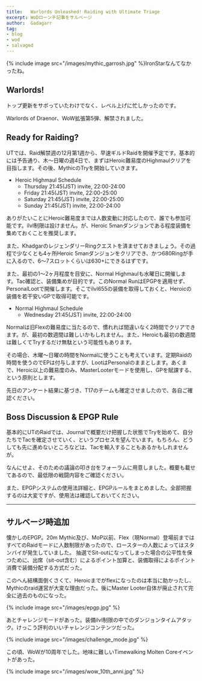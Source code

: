 ```yaml
---
title:   Warlords Unleashed! Raiding with Ultimate Triage
excerpt: WoDローンチ記事をサルベージ
author:  Gadagarr
tag:
- blog
- wod
- salvaged
---
```


{% include image src="/images/mythic_garrosh.jpg" %}IronStarなんてなかったね。


## Warlords!

トップ更新をサボっていたわけでなく、レベル上げに忙しかったのです。

Warlords of Draenor、WoW拡張第5弾、解禁されました。

## Ready for Raiding?

UTでは、Raid解禁週の12月第1週から、早速ギルドRaidを開催予定です。基本的には予告通り、木～日曜の週4日で、まずはHeroic難易度のHighmaulクリアを目指します。その後、MythicのTryを開始していきます。

* Heroic Highmaul Schedule
  * Thursday 21:45(JST) invite, 22:00-24:00
  * Friday 21:45(JST) invite, 22:00-25:00
  * Saturday 21:45(JST) invite, 22:00-25:00
  * Sunday 21:45(JST) invite, 22:00-24:00

ありがたいことにHeroic難易度までは人数変動に対応したので、誰でも参加可能です。ilvl制限は設けません。が、Heroic 5manダンジョンである程度装備を集めておくことを推奨します。

また、KhadgarのレジェンダリーRingクエストを済ませておきましょう。その過程で少なくとも4ヶ所Heroic 5manダンジョンをクリアでき、かつ680Ringが手に入るので、6～7スロットくらいは630+にできるはずです。

また、最初の1～2ヶ月程度を目安に、Normal Highmaulも水曜日に開催します。Tac確認と、装備集めが目的です。このNormal RunはEPGPを適用せず、PersonalLootで開催します。そこでilvl655の装備を取得しておくと、Heroicの装備を若干安いGPで取得可能です。

* Normal Highmaul Schedule
  * Wednesday 21:45(JST) invite, 22:00-24:00

Normalは旧Flexの難易度に当たるので、慣れれば間違いなく2時間でクリアできます。が、最初の数週間は難しいかもしれません。また、Heroicも最初の数週間は難しくてTryするだけ無駄という可能性もあります。

その場合、木曜～日曜の時間をNormalに使うことも考えています。定期Raidの時間を使うのでEPは付与しますが、LootはPersonalのままとします。あくまで、Heroic以上の難易度のみ、MasterLooterモードを使用し、GPを賦課する、という原則とします。

先日のアンケート結果に基づき、T17のチームも確定させましたので、各自ご確認ください。

## Boss Discussion & EPGP Rule

基本的にUTのRaidでは、Journalで概要だけ把握した状態でTryを始めて、自分たちでTacを確定させていく、というプロセスを望んでいます。もちろん、どうしても先に進めないところなどは、Tacを輸入することもあるかもしれませんが。

なんにせよ、そのための議論の叩き台をフォーラムに用意しました。概要も載せてあるので、最低限の戦闘内容をご確認ください。

また、EPGPシステムの使用法詳細と、EPGPルールをまとめました。全部把握するのは大変ですが、使用法は確認しておいてください。

-----

## サルベージ時追加

懐かしのEPGP。20m Mythic及び、MoP以前、Flex（現Normal）登場前まではすべてのRaidモードに人数制限があったので、ロースターの人数によってはスタンバイが発生していました。
抽選でSit-outになってしまった場合の公平性を保つために、出席（sit-out含む）によるポイント加算と、装備取得によるポイント消費で装備分配する方式だった。

このへん結構面倒くさくて、Heroicまでがflexになったのは本当に助かったし、Mythicのraid運営が大変な理由だった。後にMaster Looter自体が廃止されて完全に過去のものになった。

{% include image src="/images/epgp.jpg" %}

あとチャレンジモードがあった。装備ilvl制限の中でのダンジョンタイムアタック。けっこう評判のいいチャレンジコンテンツだった。

{% include image src="/images/challenge_mode.jpg" %}

この頃、WoWが10周年でした。地味に難しいTimewalking Molten Coreイベントがあった。

{% include image src="/images/wow_10th_anni.jpg" %}

